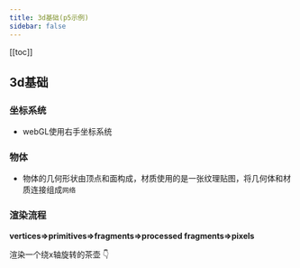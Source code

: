 ```yaml
---
title: 3d基础(p5示例)
sidebar: false
---
```


[[toc]]

## 3d基础

### 坐标系统

- webGL使用右手坐标系统

### 物体
- 物体的几何形状由顶点和面构成，材质使用的是一张纹理贴图，将几何体和材质连接组成`网络`

<ClientOnly>
<basic3d renderType="p5" renderFunc="coordinate"></basic3d>
</ClientOnly>

### 渲染流程

 **vertices=>primitives=>fragments=>processed fragments=>pixels**

渲染一个绕x轴旋转的茶壶 :point_down:
<ClientOnly>
<basic3d renderType="p5" renderFunc="renderSteps"></basic3d>
</ClientOnly>




